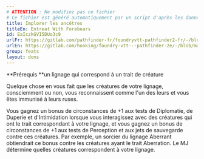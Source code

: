 ```yaml
---
# ATTENTION : Ne modifiez pas ce fichier
# Ce fichier est généré automatiquement par un script d'après les données du module Foundry VTT officiel et de sa traduction
title: Implorer les ancêtres
titleEn: Entreat With Forebears
id: EaIczkGVI5DUo3c9
urlFr: https://gitlab.com/pathfinder-fr/foundryvtt-pathfinder2-fr/-/blob/master/data/feats/EaIczkGVI5DUo3c9.htm
urlEn: https://gitlab.com/hooking/foundry-vtt---pathfinder-2e/-/blob/master/packs/data/feats.db/entreat-with-forebears.json
group: feats
layout: dons
---
```

**Prérequis **un lignage qui correspond à un trait de créature

Quelque chose en vous fait que les créatures de votre lignage, consciemment ou non, vous reconnaissent comme l'un des leurs et vous
êtes immunisé à leurs ruses.

Vous gagnez un bonus de circonstances de +1 aux tests de Diplomatie, de Duperie et d'Intimidation lorsque vous interagissez avec des créatures qui ont le trait correspondant à votre lignage, et vous gagnez un bonus de circonstances de +1 aux tests de Perception et aux
jets de sauvegarde contre ces créatures. Par exemple, un sorcier du lignage Aberrant obtiendrait ce bonus contre les créatures ayant le trait Aberration. Le MJ détermine quelles créatures correspondent à votre lignage.


